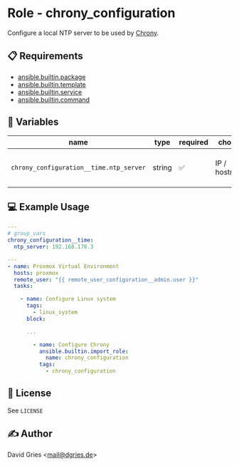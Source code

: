 # Role -  chrony_configuration

Configure a local NTP server to be used by [Chrony](https://chrony-project.org/).

## 📋 Requirements

* [ansible.builtin.package](https://docs.ansible.com/ansible/latest/collections/ansible/builtin/package_module.html)
* [ansible.builtin.template](https://docs.ansible.com/ansible/latest/collections/ansible/builtin/template_module.html)
* [ansible.builtin.service](https://docs.ansible.com/ansible/latest/collections/ansible/builtin/service_module.html)
* [ansible.builtin.command](https://docs.ansible.com/ansible/latest/collections/ansible/builtin/command_module.html)

## 🧩 Variables

| name                                    | type   | required | choices       | default | description                             |
| --------------------------------------- | ------ | -------- | ------------- | ------- | --------------------------------------- |
| `chrony_configuration__time.ntp_server` | string | ✅       | IP / hostname |         | set the ntp source to be used by Chrony |

## 💻 Example Usage

```yaml
---
# group_vars
chrony_configuration__time:
  ntp_server: 192.168.178.3

---
- name: Proxmox Virtual Environment
  hosts: proxmox
  remote_user: "{{ remote_user_configuration__admin.user }}"
  tasks:

    - name: Configure Linux system
      tags:
        - linux_system
      block:

      ...

        - name: Configure Chrony
          ansible.builtin.import_role:
            name: chrony_configuration
          tags:
            - chrony_configuration
```

## 📜 License

See `LICENSE`

## ✍️ Author

David Gries <<mail@dgries.de>>
